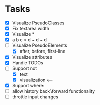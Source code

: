 # Tasks

- [x] Visualize PseudoClasses
- [x] Fix textarea width
- [x] Visualize \*
- [x] a b c > d ~ d ~ d
- [ ] Visualize PseudoElements
  - [x] after, before, first-line
- [x] Visualize attributes
- [x] Handle TODOs
- [ ] Support not
  - [x] text
  - [x] visualization <--
- [x] Support where:
- [ ] allow history back\forward functionality
- [ ] throttle input changes
